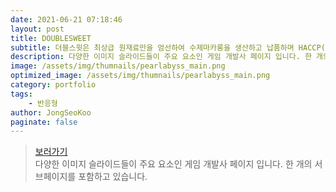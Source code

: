 ```yaml
---
date: 2021-06-21 07:18:46
layout: post
title: DOUBLESWEET
subtitle: 더블스윗은 최상급 원재료만을 엄선하여 수제마카롱을 생산하고 납품하며 HACCP(식품안전관리인증)을 받은 마카롱입니다. <sup><a href="http://doublesweet.co.kr/">#</a></sup>
description: 다양한 이미지 슬라이드들이 주요 요소인 게임 개발사 페이지 입니다. 한 개의 서브페이지를 포함하고 있습니다.
image: /assets/img/thumnails/pearlabyss_main.png
optimized_image: /assets/img/thumnails/pearlabyss_main.png
category: portfolio
tags:
    - 반응형
author: JongSeoKoo
paginate: false
---
```


> <a href="/assets/portfolio/portfolio_Pearlabyss/index.html" target="_blank">보러가기</a>  
> 다양한 이미지 슬라이드들이 주요 요소인 게임 개발사 페이지 입니다. 한 개의 서브페이지를 포함하고 있습니다.
